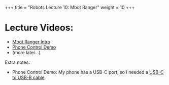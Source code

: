 +++
title = "Robots Lecture 10: Mbot Ranger"
weight = 10 
+++

# Lecture Videos:

 - [Mbot Ranger Intro](https://youtu.be/Y4GI5yOON-Q)
 - [Phone Control Demo](https://youtu.be/NwraVNzRYjo)
 - (more later...)

Extra notes:

 - Phone Control Demo: My phone has a USB-C port, so I needed a
   [USB-C to USB-B cable](https://smile.amazon.com/gp/product/B00VKSF39O).

